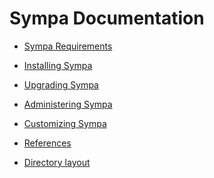 Sympa Documentation
===================

- [Sympa Requirements](requirements.md)
- [Installing Sympa](install.md)
- [Upgrading Sympa](upgrade.md)
- [Administering Sympa](admin.md)
- [Customizing Sympa](customize.md)

- [References](man/sympa_toc.1.md)
- [Directory layout](layout.md)

